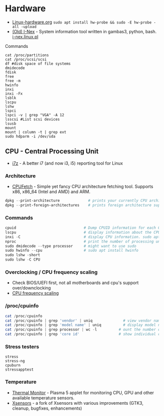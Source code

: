 # Hardware

- [Linux-hardware.org](https://linux-hardware.org/) `sudo apt install hw-probe && sudo -E hw-probe -all -upload`
- [(Old) I-Nex](https://github.com/i-nex/I-Nex) - System information tool written in gambas3, python, bash. [i-nex.linux.pl](http://i-nex.linux.pl)

Commands
````
cat /proc/partitions
cat /proc/scsi/scsi
df #disk space of file systems
dmidecode
fdisk
free
free -m
hwinfo
inxi
inxi -Fx
lsblk
lscpu
lshw
lspci
lspci -v | grep "VGA" -A 12
lsscsi #List scsi devices
lsusb
mount
mount | column -t | grep ext
sudo hdparm -i /dev/sda
````

## CPU - Central Processing Unit

- [i7z](https://archlinux.org/packages/community/x86_64/i7z/) - A better i7 (and now i3, i5) reporting tool for Linux

### Architecture
- [CPUFetch](https://github.com/Dr-Noob/cpufetch) - Simple yet fancy CPU architecture fetching tool. Supports x86, x86_64 (Intel and AMD) and ARM.
````powershell
dpkg --print-architecture             # prints your currently CPU architecture
dpkg --print-foreign-architectures    # prints foreign architecture support
````

### Commands
````powershell
cpuid                               # Dump CPUID information for each CPU. sudo apt install inxi
lscpu                               # display information about the CPU architecture
inxi -C                             # display CPU information. sudo apt install inxi
nproc                               # print the number of processing units available
sudo dmidecode --type processor     # might want to use sudo
sudo hwinfo --cpu                   # sudo apt install hwinfo
sudo lshw -short
sudo lshw -C CPU
````

### Overclocking / CPU frequency scaling
- Check BIOS/UEFI first, not all motherboards and cpu's support over/downclocking
- [CPU frequency scaling](https://wiki.archlinux.org/title/CPU_frequency_scaling)

### /proc/cpuinfo
````powershell
cat /proc/cpuinfo
cat /proc/cpuinfo | grep 'vendor' | uniq		      # view vendor name
cat /proc/cpuinfo | grep 'model name' | uniq		  # display model name
cat /proc/cpuinfo | grep processor | wc -l		    # ount the number of processing units
cat /proc/cpuinfo | grep 'core id'		          	# show individual cores	
````

### Stress testers
````
stress
stress-ng
cpuburn
stressapptest
````

### Temperature
- [Thermal Monitor](https://gitlab.com/agurenko/plasma-applet-thermal-monitor) - Plasma 5 applet for monitoring CPU, GPU and other available temperature sensors.
- [Xsensors](https://github.com/Mystro256/xsensors) - a fork of Xsensors with various improvements (GTK3, cleanup, bugfixes, enhancements)



